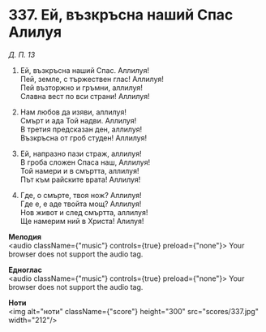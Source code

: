 # 337. Ей, възкръсна наший Спас Алилуя  

*Д. П. 13*  

1. Ей, възкръсна наший Спас. Аллилуя!  
Пей, земле, с тържествен глас! Аллилуя!  
Пей възторжно и гръмни, аллилуя!  
Славна вест по вси страни! Аллилуя!  

2. Нам любов да изяви, аллилуя!  
Смърт и ада Той надви. Аллилуя!  
В третия предсказан ден, аллилуя!  
Възкръсна от гроб студен! Аллилуя!  

3. Ей, напразно пази страж, аллилуя!  
В гроба сложен Спаса наш, Аллилуя!  
Той намери и в смъртта, аллилуя!  
Път към райските врата! Аллилуя!  

4. Где, о смърте, твоя нож? Аллилуя!  
Где е, е аде твойта мощ? Аллилуя!  
Нов живот и след смъртта, аллилуя!  
Ще намерим ний в Христа! Алилуя!  

__Мелодия__  
<audio className={"music"} controls={true} preload={"none"}><source src="mp3/337.mp3" type="audio/mpeg"/>
Your browser does not support the audio tag.
</audio>  

__Едноглас__  
<audio className={"music"} controls={true} preload={"none"}><source src="transp/337.mp3" type="audio/mpeg"/>
Your browser does not support the audio tag.
</audio>  

__Ноти__  
<img alt="ноти" className={"score"} height="300" src="scores/337.jpg" width="212"/>
